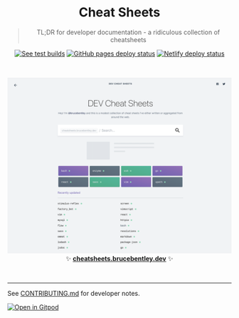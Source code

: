 <h1 align='center'>Cheat Sheets</h1>

<blockquote align='center'>
TL;DR for developer documentation - a ridiculous collection of cheatsheets
</blockquote>

<p align='center'>
<a href='https://travis-ci.org/brucebentley/cheatsheets'><img src='https://travis-ci.org/brucebentley/cheatsheets.svg?branch=master' alt='See test builds'></a>
<a href='https://github.com/brucebentley/cheatsheets/actions?query=workflow%3ADeploy'><img src='https://github.com/brucebentley/cheatsheets/workflows/Deploy/badge.svg' alt='GitHub pages deploy status'></a>
<a href='https://app.netlify.com/sites/cheatsheets-brucebentley-dev/deploys'><img src='https://api.netlify.com/api/v1/badges/77acb7a7-e674-4ec2-bbbc-6c5054d3b92c/deploy-status' alt='Netlify deploy status'></a>
</p>

<br>

<p align='center'>
<a href='https://cheatsheets.brucebentley.dev/'><img src='_docs/images/screenshot.png' width=600></a>
<br>
✨ <b><a href='https://cheatsheets.brucebentley.dev/'>cheatsheets.brucebentley.dev</a></b> ✨
</p>

<br>

---

See [CONTRIBUTING.md](CONTRIBUTING.md) for developer notes.

[![Open in Gitpod](https://gitpod.io/button/open-in-gitpod.svg)](https://gitpod.io/#https://github.com/brucebentley/cheatsheets)

